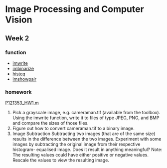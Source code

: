 # Image Processing and Computer Vision
## Week 2
### function
* [imwrite](https://ww2.mathworks.cn/help/releases/R2022b/matlab/ref/imwrite.html?lang=en)
* [imbinarize](https://ww2.mathworks.cn/help/releases/R2022b/images/ref/imbinarize.html?lang=en)
* [histeq](https://ww2.mathworks.cn/help/releases/R2022b/images/ref/histeq.html?lang=en)
* [imshowpair](https://ww2.mathworks.cn/help/releases/R2022b/images/ref/imshowpair.html?searchHighlight=imshowpair&s_tid=doc_srchtitle)
### homework 
[P121353_HW1.m](week1/P121353_HW1.m)
1. Pick a grayscale image, e.g. cameraman.tif (available from the toolbox). Using the imwrite function, write it to files of type JPEG, PNG, and BMP and compare the sizes of those files.
2. Figure out how to convert cameraman.tif to a binary image.
3. Image Subtraction
Subtracting two images (that are of the same size) results in the difference between the two images. Experiment with some images by subtracting the original image from their respective histogram- equalised image. Does it result in anything meaningful?
Note: The resulting values could have either positive or negative values. Rescale the values to view the resulting image.